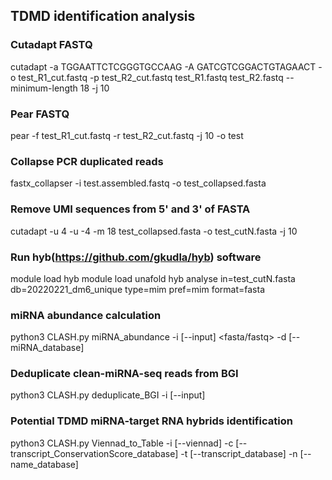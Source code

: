 ## TDMD identification analysis
### Cutadapt FASTQ
cutadapt -a TGGAATTCTCGGGTGCCAAG -A GATCGTCGGACTGTAGAACT -o test_R1_cut.fastq -p test_R2_cut.fastq test_R1.fastq test_R2.fastq --minimum-length 18 -j 10

### Pear FASTQ
pear -f test_R1_cut.fastq -r test_R2_cut.fastq -j 10 -o test

### Collapse PCR duplicated reads
fastx_collapser -i test.assembled.fastq -o test_collapsed.fasta

### Remove UMI sequences from 5' and 3' of FASTA
cutadapt -u 4 -u -4 -m 18 test_collapsed.fasta -o test_cutN.fasta -j 10              

### Run hyb(https://github.com/gkudla/hyb) software
module load hyb
module load unafold
hyb analyse in=test_cutN.fasta db=20220221_dm6_unique type=mim pref=mim format=fasta



### miRNA abundance calculation
python3 CLASH.py miRNA_abundance -i [--input] <fasta/fastq> -d [--miRNA_database]


### Deduplicate clean-miRNA-seq reads from BGI
python3 CLASH.py deduplicate_BGI -i [--input] <fastq>

### Potential TDMD miRNA-target RNA hybrids identification
python3 CLASH.py Viennad_to_Table -i [--viennad] <TXT> -c [--transcript_ConservationScore_database] -t [--transcript_database] -n [--name_database]
